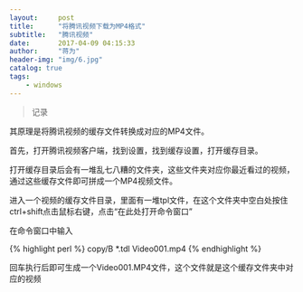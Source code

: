 ```yaml
---
layout:     post
title:      "将腾讯视频下载为MP4格式"
subtitle:   "腾讯视频"
date:       2017-04-09 04:15:33
author:     "蒋为"
header-img: "img/6.jpg"
catalog: true
tags:
    - windows
---
```

>记录

其原理是将腾讯视频的缓存文件转换成对应的MP4文件。

首先，打开腾讯视频客户端，找到设置，找到缓存设置，打开缓存目录。

打开缓存目录后会有一堆乱七八糟的文件夹，这些文件夹对应你最近看过的视频，通过这些缓存文件即可拼成一个MP4视频文件。

进入一个视频的缓存文件目录，里面有一堆tpl文件，在这个文件夹中空白处按住ctrl+shift点击鼠标右键，点击“在此处打开命令窗口”

在命令窗口中输入 

{% highlight perl %}
copy/B *.tdl Video001.mp4 
{% endhighlight %}

回车执行后即可生成一个Video001.MP4文件，这个文件就是这个缓存文件夹中对应的视频
